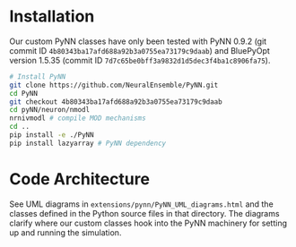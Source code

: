 # Installation

Our custom PyNN classes have only been tested with PyNN 0.9.2 (git commit ID 
`4b80343ba17afd688a92b3a0755ea73179c9daab`) and BluePyOpt version 1.5.35 
(commit ID `7d7c65be0bff3a9832d1d5dec3f4ba1c8906fa75`).

```sh
# Install PyNN
git clone https://github.com/NeuralEnsemble/PyNN.git
cd PyNN
git checkout 4b80343ba17afd688a92b3a0755ea73179c9daab
cd pyNN/neuron/nmodl
nrnivmodl # compile MOD mechanisms
cd ..
pip install -e ./PyNN
pip install lazyarray # PyNN dependency
```
# Code Architecture

See UML diagrams in `extensions/pynn/PyNN_UML_diagrams.html` and the classes
defined in the Python source files in that directory. The diagrams clarify where
our custom classes hook into the PyNN machinery for setting up and running
the simulation.